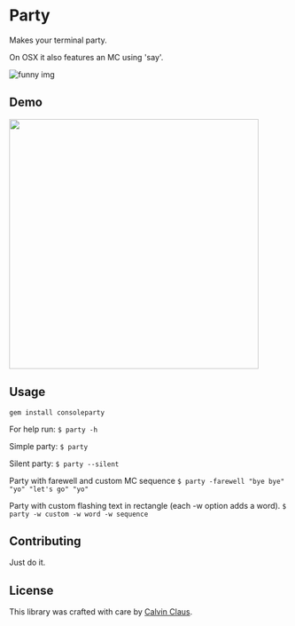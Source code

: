 # Party
Makes your terminal party. 

On OSX it also features an MC using 'say'.

![funny img](http://i.giphy.com/gpivFuK6iE3hS.gif)

## Demo

<img src="http://excludify.com/party/party.gif" width="450"/>

## Usage

`gem install consoleparty`

For help run: 
`$ party -h`

Simple party:
`$ party`

Silent party:
`$ party --silent`

Party with farewell and custom MC sequence
```$ party -farewell "bye bye" "yo" "let's go" "yo"```

Party with custom flashing text in rectangle (each -w option adds a word).
```$ party -w custom -w word -w sequence```

## Contributing

Just do it. 


## License

This library was crafted with care by [Calvin Claus](https://twitter.com/calvin_claus).

